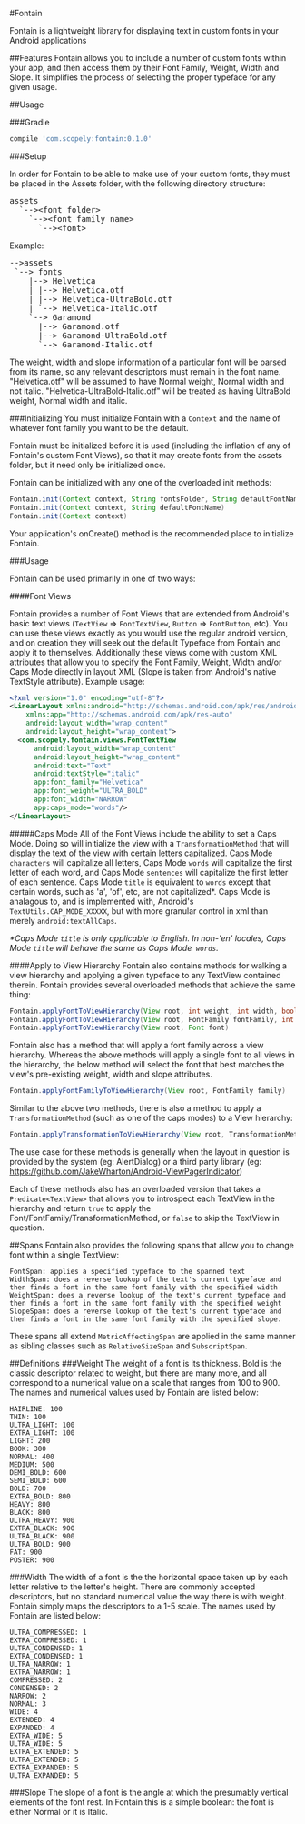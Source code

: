 #Fontain

Fontain is a lightweight library for displaying text in custom fonts in your Android applications

##Features
Fontain allows you to include a number of custom fonts within your app, and then access them by their Font Family, Weight, Width and Slope. It simplifies the process of selecting the proper typeface for any given usage.

##Usage

###Gradle

```groovy
compile 'com.scopely:fontain:0.1.0'
```

###Setup

In order for Fontain to be able to make use of your custom fonts, they must be placed in the Assets folder, with the following directory structure:

<pre>
assets  
  `-->&lt;font folder&gt;  
    `-->&lt;font family name&gt;
      `-->&lt;font&gt;
</pre>

Example:
<pre>
-->assets  
 `--> fonts  
    |--> Helvetica
    | |--> Helvetica.otf
    | |--> Helvetica-UltraBold.otf
    | `--> Helvetica-Italic.otf
    `--> Garamond
      |--> Garamond.otf
      |--> Garamond-UltraBold.otf
      `--> Garamond-Italic.otf
</pre>

The weight, width and slope information of a particular font will be parsed from its name, so any relevant descriptors must remain in the font name. "Helvetica.otf" will be assumed to have Normal weight, Normal width and not italic. "Helvetica-UltraBold-Italic.otf" will be treated as having UltraBold weight, Normal width and italic.


###Initializing
You must initialize Fontain with a ```Context``` and the name of whatever font family you want to be the default.

Fontain must be initialized before it is used (including the inflation of any of Fontain's custom Font Views), so that it may create fonts from the assets folder, but it need only be initialized once.

Fontain can be initialized with any one of the overloaded init methods:  
```java
Fontain.init(Context context, String fontsFolder, String defaultFontName)
Fontain.init(Context context, String defaultFontName)
Fontain.init(Context context)
```

Your application's onCreate() method is the recommended place to initialize Fontain.

###Usage

Fontain can be used primarily in one of two ways:

####Font Views

Fontain provides a number of Font Views that are extended from Android's basic text views (```TextView``` => ```FontTextView```, ```Button``` => ```FontButton```, etc). You can use these views exactly as you would use the regular android version, and on creation they will seek out the default Typeface from Fontain and apply it to themselves. Additionally these views come with custom XML attributes that allow you to specify the Font Family, Weight, Width and/or Caps Mode directly in layout XML (Slope is taken from Android's native TextStyle attribute). Example usage:

```xml
<?xml version="1.0" encoding="utf-8"?>
<LinearLayout xmlns:android="http://schemas.android.com/apk/res/android"
    xmlns:app="http://schemas.android.com/apk/res-auto"
    android:layout_width="wrap_content"
    android:layout_height="wrap_content">
  <com.scopely.fontain.views.FontTextView
      android:layout_width="wrap_content"
      android:layout_height="wrap_content"
      android:text="Text"
      android:textStyle="italic"
      app:font_family="Helvetica"
      app:font_weight="ULTRA_BOLD"
      app:font_width="NARROW"
      app:caps_mode="words"/>
</LinearLayout>
```

#####Caps Mode
All of the Font Views include the ability to set a Caps Mode. Doing so will initialize the view with a ```TransformationMethod``` that will display the text of the view with certain letters capitalized. Caps Mode ```characters``` will capitalize all letters, Caps Mode ```words``` will capitalize the first letter of each word, and Caps Mode ```sentences``` will capitalize the first letter of each sentence. Caps Mode ```title``` is equivalent to ```words``` except that certain words, such as 'a', 'of', etc, are not capitalized*. Caps Mode is analagous to, and is implemented with, Android's ```TextUtils.CAP_MODE_XXXXX```, but with more granular control in xml than merely ```android:textAllCaps```.

*\*Caps Mode ```title``` is only applicable to English. In non-'en' locales, Caps Mode ```title``` will behave the same as Caps Mode``` words```.*

####Apply to View Hierarchy
Fontain also contains methods for walking a view hierarchy and applying a given typeface to any TextView contained therein. Fontain provides several overloaded methods that achieve the same thing:

```java
Fontain.applyFontToViewHierarchy(View root, int weight, int width, boolean italic)
Fontain.applyFontToViewHierarchy(View root, FontFamily fontFamily, int weight, int width, boolean italic)
Fontain.applyFontToViewHierarchy(View root, Font font)
```
Fontain also has a method that will apply a font family across a view hierarchy. Whereas the above methods will apply a single font to all views in the hierarchy, the below method will select the font that best matches the view's pre-existing weight, width and slope attributes.

```java
Fontain.applyFontFamilyToViewHierarchy(View root, FontFamily family)
```
Similar to the above two methods, there is also a method to apply a ```TransformationMethod``` (such as one of the caps modes) to a View hierarchy:

```java
Fontain.applyTransformationToViewHierarchy(View root, TransformationMethod)
```

The use case for these methods is generally when the layout in question is provided by the system (eg: AlertDialog) or a third party library (eg: https://github.com/JakeWharton/Android-ViewPagerIndicator)

Each of these methods also has an overloaded version that takes a ```Predicate<TextView>``` that allows you to introspect each TextView in the hierarchy and return ```true``` to apply the Font/FontFamily/TransformationMethod, or ```false``` to skip the TextView in question.

##Spans
Fontain also provides the following spans that allow you to change font within a single TextView:

	FontSpan: applies a specified typeface to the spanned text
    WidthSpan: does a reverse lookup of the text's current typeface and then finds a font in the same font family with the specified width
    WeightSpan: does a reverse lookup of the text's current typeface and then finds a font in the same font family with the specified weight
    SlopeSpan: does a reverse lookup of the text's current typeface and then finds a font in the same font family with the specified slope.
    
These spans all extend ```MetricAffectingSpan``` are applied in the same manner as sibling classes such as ```RelativeSizeSpan``` and ```SubscriptSpan```.


##Definitions
###Weight
The weight of a font is its thickness. Bold is the classic descriptor related to weight, but there are many more, and all correspond to a numerical value on a scale that ranges from 100 to 900. The names and numerical values used by Fontain are listed below:

    HAIRLINE: 100
    THIN: 100
    ULTRA_LIGHT: 100 
    EXTRA_LIGHT: 100
    LIGHT: 200
    BOOK: 300
    NORMAL: 400
    MEDIUM: 500
    DEMI_BOLD: 600
    SEMI_BOLD: 600
    BOLD: 700
    EXTRA_BOLD: 800
    HEAVY: 800
    BLACK: 800
    ULTRA_HEAVY: 900
    EXTRA_BLACK: 900
    ULTRA_BLACK: 900
    ULTRA_BOLD: 900
    FAT: 900
    POSTER: 900

###Width
The width of a font is the the horizontal space taken up by each letter relative to the letter's height. There are commonly accepted descriptors, but no standard numerical value the way there is with weight. Fontain simply maps the descriptors to a 1-5 scale. The names used by Fontain are listed below:

    ULTRA_COMPRESSED: 1
    EXTRA_COMPRESSED: 1
    ULTRA_CONDENSED: 1
    EXTRA_CONDENSED: 1
    ULTRA_NARROW: 1
    EXTRA_NARROW: 1
    COMPRESSED: 2
    CONDENSED: 2
    NARROW: 2
    NORMAL: 3
    WIDE: 4
    EXTENDED: 4
    EXPANDED: 4
    EXTRA_WIDE: 5
    ULTRA_WIDE: 5
    EXTRA_EXTENDED: 5
    ULTRA_EXTENDED: 5
    EXTRA_EXPANDED: 5
    ULTRA_EXPANDED: 5
    
###Slope
The slope of a font is the angle at which the presumably vertical elements of the font rest. In Fontain this is a simple boolean: the font is either Normal or it is Italic.
